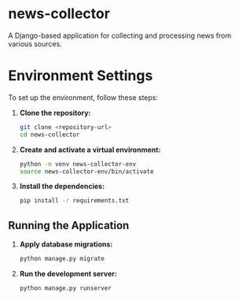 # news-collector

A Django-based application for collecting and processing news from various sources.

# Environment Settings

To set up the environment, follow these steps:

1. **Clone the repository:**
    ```sh
    git clone <repository-url>
    cd news-collector
    ```

2. **Create and activate a virtual environment:**
    ```sh
    python -m venv news-collector-env
    source news-collector-env/bin/activate
    ```

3. **Install the dependencies:**
    ```sh
    pip install -r requirements.txt
    ```

## Running the Application

1. **Apply database migrations:**
    ```sh
    python manage.py migrate
    ```

2. **Run the development server:**
    ```sh
    python manage.py runserver
    ```